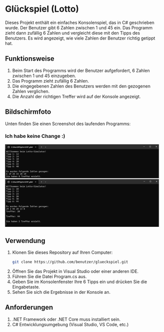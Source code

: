 # Glückspiel (Lotto)

Dieses Projekt enthält ein einfaches Konsolenspiel, das in C# geschrieben wurde. Der Benutzer gibt 6 Zahlen zwischen 1 und 45 ein. Das Programm zieht dann zufällig 6 Zahlen und vergleicht diese mit den Tipps des Benutzers. Es wird angezeigt, wie viele Zahlen der Benutzer richtig getippt hat.

## Funktionsweise

1. Beim Start des Programms wird der Benutzer aufgefordert, 6 Zahlen zwischen 1 und 45 einzugeben.
2. Das Programm zieht zufällig 6 Zahlen.
3. Die eingegebenen Zahlen des Benutzers werden mit den gezogenen Zahlen verglichen.
4. Die Anzahl der richtigen Treffer wird auf der Konsole angezeigt.

## Bildschirmfoto

Unten finden Sie einen Screenshot des laufenden Programms:

### Ich habe keine Change :)
![Bildschirmfoto](Screenshot.png)
![Bildschirmfoto](Screenshot1.png)

## Verwendung

1. Klonen Sie dieses Repository auf Ihren Computer:
   ```bash
   git clone https://github.com/benutzer/glueckspiel.git

2. Öffnen Sie das Projekt in Visual Studio oder einer anderen IDE.
3. Führen Sie die Datei Program.cs aus.
4. Geben Sie im Konsolenfenster Ihre 6 Tipps ein und drücken Sie die Eingabetaste.
5. Sehen Sie sich die Ergebnisse in der Konsole an.


## Anforderungen

1. .NET Framework oder .NET Core muss installiert sein.
2. C# Entwicklungsumgebung (Visual Studio, VS Code, etc.)
